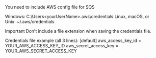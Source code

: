 You need to include AWS config file for SQS

Windows:	C:\Users\<yourUserName>\.aws\credentials
Linux, macOS, or Unix: ~/.aws/credentials

Important
Don't include a file extension when saving the credentials file.

Credentials file example (all 3 lines):
[default]
aws_access_key_id = YOUR_AWS_ACCESS_KEY_ID
aws_secret_access_key = YOUR_AWS_SECRET_ACCESS_KEY